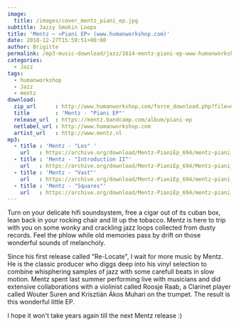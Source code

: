 ```yaml
---
image:
  title: /images/cover_mentz_piani_ep.jpg
subtitle: Jazzy Smokin Loops
title: 'Mentz – »Piani EP« (www.humanworkshop.com)'
date: 2010-12-27T15:59:51+00:00
author: Brigitte
permalink: /mp3-music-download/jazz/1614-mentz-piani-ep-www-humanworkshop-com
categories:
  - Jazz
tags:
  - humanworkshop
  - Jazz
  - mentz
download:
  zip_url      : http://www.humanworkshop.com/force_download.php?file=mp3/mentz_piani_ep.rar
  title        : 'Mentz - "Piani EP"'
  release_url  : https://mentz.bandcamp.com/album/piani-ep
  netlabel_url : http://www.humanworkshop.com
  artist_url   : http://www.mentz.nl
mp3:
  - title : 'Mentz - "Los" '
    url   : https://archive.org/download/Mentz-PianiEp_694/mentz-piani_ep-a-los.mp3
  - title : 'Mentz - "Introduction II"'
    url   : https://archive.org/download/Mentz-PianiEp_694/Mentz-piani_ep-b-introductionIi.mp3
  - title : 'Mentz - "Vast"'
    url   : https://archive.org/download/Mentz-PianiEp_694/mentz-piani_ep-c-vast.mp3
  - title : 'Mentz - "Squares"'
    url   : https://archive.org/download/Mentz-PianiEp_694/mentz-piani_ep-d-squares.mp3
---
```

Turn on your delicate hifi soundsystem, free a cigar out of its cuban box, lean back in your rocking chair and lit up the tobacco. Mentz is here to trip with you on some wonky and crackling jazz loops collected from dusty records. Feel the phlow while old memories pass by drift on those wonderful sounds of melancholy.<!--more-->

Since his first release called "Re-Locate", I wait for more music by Mentz. He is the classic producer who diggs deep into his vinyl selection to combine whisphering samples of jazz with some carefull beats in slow motion. Mentz spent last summer performing live with musicians and did extensive collaborations with a violinist called Roosje Raab, a Clarinet player called Wouter Suren and Krisztián Ákos Muhari on the trumpet. The result is this wonderful little EP.

I hope it won't take years again till the next Mentz release :)
